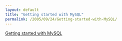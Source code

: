 ```yaml
---
layout: default
title: "Getting started with MySQL"
permalink: /2005/09/24/Getting-started-with-MySQL/
---
```


<a href="http://www.redhat.com/magazine/007may05/features/mysql/" target="_blank">Getting started with MySQL</a>